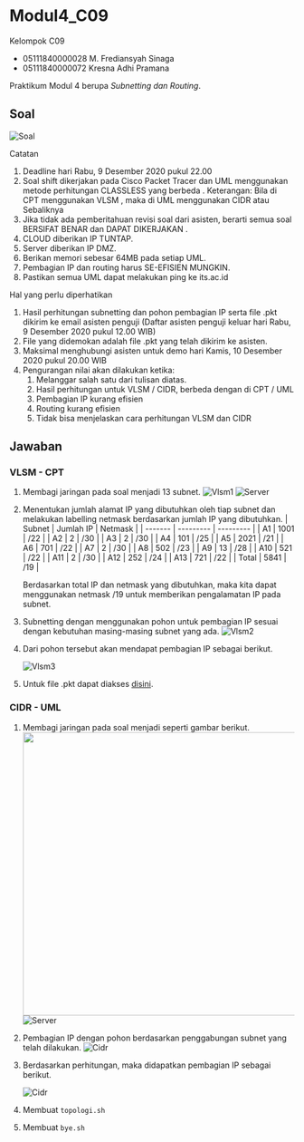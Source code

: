 # Modul4_C09
Kelompok C09
- 05111840000028  M. Frediansyah Sinaga
- 05111840000072  Kresna Adhi Pramana

Praktikum Modul 4 berupa *Subnetting dan Routing*.


## Soal
![Soal](img/soal.png)

Catatan
1. Deadline hari Rabu, 9 Desember 2020 pukul 22.00
2. Soal shift dikerjakan pada Cisco Packet Tracer dan UML menggunakan metode
    perhitungan CLASSLESS yang berbeda .
    Keterangan: Bila di CPT menggunakan VLSM , maka di UML menggunakan CIDR
    atau Sebaliknya
3. Jika tidak ada pemberitahuan revisi soal dari asisten, berarti semua soal BERSIFAT BENAR
    dan DAPAT DIKERJAKAN .
4. CLOUD diberikan IP TUNTAP.
5. Server diberikan IP DMZ.
6. Berikan memori sebesar 64MB pada setiap UML.
7. Pembagian IP dan routing harus SE-EFISIEN MUNGKIN.
8. Pastikan semua UML dapat melakukan ping ke its.ac.id

Hal yang perlu diperhatikan
1. Hasil perhitungan subnetting dan pohon pembagian IP serta file .pkt dikirim ke email
    asisten penguji (Daftar asisten penguji keluar hari Rabu, 9 Desember 2020 pukul 12.00
    WIB)
2. File yang didemokan adalah file .pkt yang telah dikirim ke asisten.
3. Maksimal menghubungi asisten untuk demo hari Kamis, 10 Desember 2020 pukul
    20.00 WIB
4. Pengurangan nilai akan dilakukan ketika:
    1. Melanggar salah satu dari tulisan diatas.
    2. Hasil perhitungan untuk VLSM / CIDR, berbeda dengan di CPT / UML
    3. Pembagian IP kurang efisien
    4. Routing kurang efisien
    5. Tidak bisa menjelaskan cara perhitungan VLSM dan CIDR
    
    
## Jawaban

### VLSM - CPT
1. Membagi jaringan pada soal menjadi 13 subnet.
    ![Vlsm1](img/vlsm1.png)
    ![Server](img/server.png)
    
2.  Menentukan jumlah alamat IP yang dibutuhkan oleh tiap subnet dan melakukan labelling netmask berdasarkan jumlah IP yang dibutuhkan.
    | Subnet  | Jumlah IP | Netmask   |
    | ------- | --------- | --------- |
    | A1      | 1001      | /22       |
    | A2      | 2         | /30       |
    | A3      | 2         | /30       |
    | A4      | 101       | /25       |
    | A5      | 2021      | /21       |
    | A6      | 701       | /22       |
    | A7      | 2         | /30       |
    | A8      | 502       | /23       |
    | A9      | 13        | /28       |
    | A10     | 521       | /22       |
    | A11     | 2         | /30       |
    | A12     | 252       | /24       |
    | A13     | 721       | /22       |
    | Total   | 5841      | /19       |
    
    Berdasarkan total IP dan netmask yang dibutuhkan, maka kita dapat menggunakan netmask /19 untuk memberikan pengalamatan IP pada subnet.
3. Subnetting dengan menggunakan pohon untuk pembagian IP sesuai dengan kebutuhan masing-masing subnet yang ada.
    ![Vlsm2](img/vlsm2.png)
4. Dari pohon tersebut akan mendapat pembagian IP sebagai berikut.
    
    ![Vlsm3](img/vlsm3.png)
5. Untuk file .pkt dapat diakses [disini](Modul4_KelompokC09_Jarkom2020_VLSM.pkt).

### CIDR - UML
1. Membagi jaringan pada soal menjadi seperti gambar berikut.
    <img src="img/cidr1.png" width="500">
    ![Server](img/server.png)
2. Pembagian IP dengan pohon berdasarkan penggabungan subnet yang telah dilakukan.
    ![Cidr](img/cidr2.png)  
3. Berdasarkan perhitungan, maka didapatkan pembagian IP sebagai berikut.

    ![Cidr](img/cidr3.png)  
4. Membuat `topologi.sh`
5. Membuat `bye.sh`
